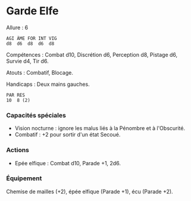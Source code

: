 # Garde Elfe

Allure : 6

	AGI	ÂME	FOR	INT	VIG
	d8	d6	d8	d6	d8

Compétences : Combat d10, Discrétion d6, Perception d8, Pistage d6, Survie d4, Tir d6.

Atouts : Combatif, Blocage.

Handicaps : Deux mains gauches.

	PAR	RES
	10	8 (2)

### Capacités spéciales
- Vision nocturne : ignore les malus liés à la Pénombre et à l'Obscurité.
- Combatif : +2 pour sortir d'un état Secoué.

### Actions
- Epée elfique : Combat d10, Parade +1, 2d6.

### Équipement
Chemise de mailles (+2), épée elfique (Parade +1), écu (Parade +2).
